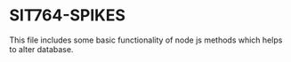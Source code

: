 # SIT764-SPIKES
This file includes some basic functionality of node js methods which helps to alter database.
